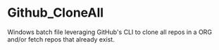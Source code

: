 # Github_CloneAll

Windows batch file leveraging GitHub's CLI to clone all repos in a ORG and/or fetch repos that already exist.


